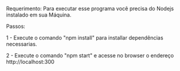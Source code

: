 Requerimento:
Para executar esse programa você precisa do Nodejs instalado em sua Máquina.

Passos:

 1 - Execute o comando "npm install" para installar dependências necessarias.
 
 2 - Execute o comando "npm start" e acesse no browser o endereço http://localhost:300